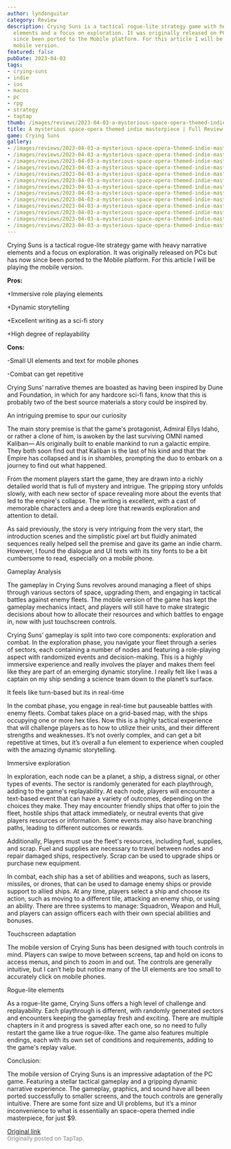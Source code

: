 ```yaml
---
author: lyndonguitar
category: Review
description: Crying Suns is a tactical rogue-lite strategy game with heavy narrative
  elements and a focus on exploration. It was originally released on PCs but has now
  since been ported to the Mobile platform. For this article I will be playing the
  mobile version.
featured: false
pubDate: 2023-04-03
tags:
- crying-suns
- indie
- ios
- macos
- pc
- rpg
- strategy
- taptap
thumb: /images/reviews/2023-04-03-a-mysterious-space-opera-themed-indie-masterpiece--full-review---crying-suns-0.avif
title: A mysterious space-opera themed indie masterpiece | Full Review - Crying Suns
game: Crying Suns
gallery:
- /images/reviews/2023-04-03-a-mysterious-space-opera-themed-indie-masterpiece--full-review---crying-suns-0.avif
- /images/reviews/2023-04-03-a-mysterious-space-opera-themed-indie-masterpiece--full-review---crying-suns-1.avif
- /images/reviews/2023-04-03-a-mysterious-space-opera-themed-indie-masterpiece--full-review---crying-suns-2.avif
- /images/reviews/2023-04-03-a-mysterious-space-opera-themed-indie-masterpiece--full-review---crying-suns-3.avif
- /images/reviews/2023-04-03-a-mysterious-space-opera-themed-indie-masterpiece--full-review---crying-suns-4.avif
- /images/reviews/2023-04-03-a-mysterious-space-opera-themed-indie-masterpiece--full-review---crying-suns-5.avif
- /images/reviews/2023-04-03-a-mysterious-space-opera-themed-indie-masterpiece--full-review---crying-suns-6.avif
- /images/reviews/2023-04-03-a-mysterious-space-opera-themed-indie-masterpiece--full-review---crying-suns-7.avif
- /images/reviews/2023-04-03-a-mysterious-space-opera-themed-indie-masterpiece--full-review---crying-suns-8.avif
- /images/reviews/2023-04-03-a-mysterious-space-opera-themed-indie-masterpiece--full-review---crying-suns-9.avif
- /images/reviews/2023-04-03-a-mysterious-space-opera-themed-indie-masterpiece--full-review---crying-suns-10.avif
- /images/reviews/2023-04-03-a-mysterious-space-opera-themed-indie-masterpiece--full-review---crying-suns-11.avif
- /images/reviews/2023-04-03-a-mysterious-space-opera-themed-indie-masterpiece--full-review---crying-suns-12.avif
---
```

Crying Suns is a tactical rogue-lite strategy game with heavy narrative elements and a focus on exploration. It was originally released on PCs but has now since been ported to the Mobile platform. For this article I will be playing the mobile version.


**Pros:**


+Immersive role playing elements

+Dynamic storytelling

+Excellent writing as a sci-fi story

+High degree of replayability


**Cons:**


-Small UI elements and text for mobile phones

-Combat can get repetitive

Crying Suns’ narrative themes are boasted as having been inspired by Dune and Foundation, in which for any hardcore sci-fi fans, know that this is probably two of the best source materials a story could be inspired by.

An intriguing premise to spur our curiosity

The main story premise is that the game's protagonist, Admiral Ellys Idaho, or rather a clone of him, is awoken by the last surviving OMNI named Kaliban— AIs originally built to enable mankind to run a galactic empire. They both soon find out that Kaliban is the last of his kind and that the Empire has collapsed and is in shambles, prompting the duo to embark on a journey to find out what happened.

From the moment players start the game, they are drawn into a richly detailed world that is full of mystery and intrigue. The gripping story unfolds slowly, with each new sector of space revealing more about the events that led to the empire's collapse. The writing is excellent, with a cast of memorable characters and a deep lore that rewards exploration and attention to detail.

As said previously, the story is very intriguing from the very start, the introduction scenes and the simplistic pixel art but fluidly animated sequences really helped sell the premise and gave its game an indie charm. However, I found the dialogue and UI texts with its tiny fonts to be a bit cumbersome to read, especially on a mobile phone.

Gameplay Analysis

The gameplay in Crying Suns revolves around managing a fleet of ships through various sectors of space, upgrading them, and engaging in tactical battles against enemy fleets. The mobile version of the game has kept the gameplay mechanics intact, and players will still have to make strategic decisions about how to allocate their resources and which battles to engage in, now with just touchscreen controls.

Crying Suns’ gameplay is split into two core components: exploration and combat. In the exploration phase, you navigate your fleet through a series of sectors, each containing a number of nodes and featuring a role-playing aspect with randomized events and decision-making. This is a highly immersive experience and really involves the player and makes them feel like they are part of an emerging dynamic storyline.  I really felt like I was a captain on my ship sending a science team down to the planet’s surface.

It feels like turn-based but its in real-time

In the combat phase, you engage in real-time but pauseable battles with enemy fleets. Combat takes place on a grid-based map, with the ships occupying one or more hex tiles. Now this is a highly tactical experience that will challenge players as to how to utilize their units, and their different strengths and weaknesses. It’s not overly complex, and can get a bit repetitive at times, but it’s overall a fun element to experience when coupled with the amazing dynamic storytelling.

Immersive exploration

In exploration, each node can be a planet, a ship, a distress signal, or other types of events. The sector is randomly generated for each playthrough, adding to the game's replayability. At each node, players will encounter a text-based event that can have a variety of outcomes, depending on the choices they make. They may encounter friendly ships that offer to join the fleet, hostile ships that attack immediately, or neutral events that give players resources or information. Some events may also have branching paths, leading to different outcomes or rewards.

Additionally, Players must use the fleet's resources, including fuel, supplies, and scrap. Fuel and supplies are necessary to travel between nodes and repair damaged ships, respectively. Scrap can be used to upgrade ships or purchase new equipment.

In combat, each ship has a set of abilities and weapons, such as lasers, missiles, or drones, that can be used to damage enemy ships or provide support to allied ships. At any time, players select a ship and choose its action, such as moving to a different tile, attacking an enemy ship, or using an ability. There are three systems to manage: Squadron, Weapon and Hull, and players can assign officers each with their own special abilities and bonuses.

Touchscreen adaptation

The mobile version of Crying Suns has been designed with touch controls in mind. Players can swipe to move between screens, tap and hold on icons to access menus, and pinch to zoom in and out. The controls are generally intuitive, but I can’t help but notice many of the UI elements are too small to accurately click on mobile phones.

Rogue-lite elements

As a rogue-lite game, Crying Suns offers a high level of challenge and replayability. Each playthrough is different, with randomly generated sectors and encounters keeping the gameplay fresh and exciting. There are multiple chapters in it and progress is saved after each one, so no need to fully restart the game like a true rogue-like. The game also features multiple endings, each with its own set of conditions and requirements, adding to the game's replay value.

Conclusion:

The mobile version of Crying Suns is an impressive adaptation of the PC game. Featuring a stellar tactical gameplay and a gripping dynamic narrative experience. The gameplay, graphics, and sound have all been ported successfully to smaller screens, and the touch controls are generally intuitive. There are some font size and UI problems, but it’s a minor inconvenience to what is essentially an space-opera themed indie masterpiece, for just $9.

[Original link](https://www.taptap.io/post/4987241)<br><span style="font-size: 0.95em; color: #888;">Originally posted on TapTap.</span>